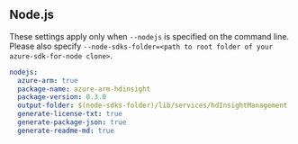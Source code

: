 ## Node.js

These settings apply only when `--nodejs` is specified on the command line.
Please also specify `--node-sdks-folder=<path to root folder of your azure-sdk-for-node clone>`.

``` yaml $(nodejs)
nodejs:
  azure-arm: true
  package-name: azure-arm-hdinsight
  package-version: 0.3.0
  output-folder: $(node-sdks-folder)/lib/services/hdInsightManagement
  generate-license-txt: true
  generate-package-json: true
  generate-readme-md: true
```
